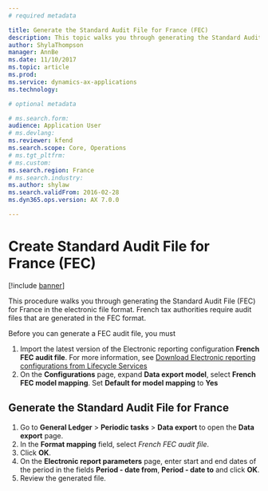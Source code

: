 ```yaml
---
# required metadata

title: Generate the Standard Audit File for France (FEC)
description: This topic walks you through generating the Standard Audit File for France (FEC) in Microsoft Dynamics 365 for Finance and Operations.
author: ShylaThompson
manager: AnnBe
ms.date: 11/10/2017
ms.topic: article
ms.prod: 
ms.service: dynamics-ax-applications
ms.technology: 

# optional metadata

# ms.search.form: 
audience: Application User
# ms.devlang: 
ms.reviewer: kfend
ms.search.scope: Core, Operations
# ms.tgt_pltfrm: 
# ms.custom:
ms.search.region: France
# ms.search.industry: 
ms.author: shylaw
ms.search.validFrom: 2016-02-28
ms.dyn365.ops.version: AX 7.0.0

---
```


# Create Standard Audit File for France (FEC)

[!include [banner](../includes/banner.md)]

This procedure walks you through generating the Standard Audit File (FEC) for France in the electronic file format. French tax authorities require audit files that are generated in the FEC format.

Before you can generate a FEC audit file, you must 
1. Import the latest version of the Electronic reporting configuration **French FEC audit file**. 
For more information, see [Download Electronic reporting configurations from Lifecycle Services](../../dev-itpro/analytics/download-electronic-reporting-configuration-lcs.md)
2. On the **Configurations** page, expand **Data export model**, select **French FEC model mapping**. Set **Default for model mapping** to **Yes**

## Generate the Standard Audit File for France
1. Go to **General Ledger** > **Periodic tasks** > **Data export** to open the **Data export** page.
2. In the **Format mapping** field, select *French FEC audit file*.
3. Click **OK**.
4. On the **Electronic report parameters** page, enter start and end dates of the period in the fields **Period - date from**, **Period - date to** and click **OK**.
5. Review the generated file.
